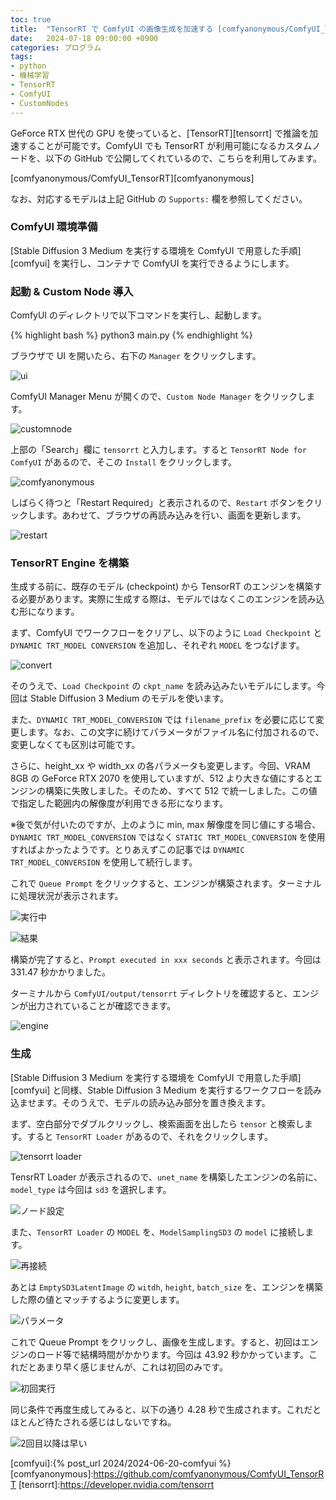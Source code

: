 ```yaml
---
toc: true
title:  "TensorRT で ComfyUI の画像生成を加速する [comfyanonymous/ComfyUI_TensorRT]"
date:   2024-07-18 09:00:00 +0900
categories: プログラム
tags:
- python
- 機械学習
- TensorRT
- ComfyUI
- CustomNodes
---
```

GeForce RTX 世代の GPU を使っていると、[TensorRT][tensorrt] で推論を加速することが可能です。ComfyUI でも TensorRT が利用可能になるカスタムノードを、以下の GitHub で公開してくれているので、こちらを利用してみます。

[comfyanonymous/ComfyUI_TensorRT][comfyanonymous]

なお、対応するモデルは上記 GitHub の `Supports:` 欄を参照してください。

### ComfyUI 環境準備
[Stable Diffusion 3 Medium を実行する環境を ComfyUI で用意した手順][comfyui] を実行し、コンテナで ComfyUI を実行できるようにします。

### 起動 & Custom Node 導入
ComfyUI のディレクトリで以下コマンドを実行し、起動します。

{% highlight bash %}
python3 main.py
{% endhighlight %}

ブラウザで UI を開いたら、右下の `Manager` をクリックします。

![ui][img-1]

ComfyUI Manager Menu が開くので、`Custom Node Manager` をクリックします。

![customnode][img-2]

上部の「Search」欄に `tensorrt` と入力します。すると `TensorRT Node for ComfyUI` があるので、そこの `Install` をクリックします。

![comfyanonymous][img1]

しばらく待つと「Restart Required」と表示されるので、`Restart` ボタンをクリックします。あわせて、ブラウザの再読み込みを行い、画面を更新します。

![restart][img2]

### TensorRT Engine を構築
生成する前に、既存のモデル (checkpoint) から TensorRT のエンジンを構築する必要があります。実際に生成する際は、モデルではなくこのエンジンを読み込む形になります。

まず、ComfyUI でワークフローをクリアし、以下のように `Load Checkpoint` と `DYNAMIC TRT_MODEL CONVERSION` を追加し、それぞれ `MODEL` をつなげます。

![convert][img3]

そのうえで、`Load Checkpoint` の `ckpt_name` を読み込みたいモデルにします。今回は Stable Diffusion 3 Medium のモデルを使います。

また、`DYNAMIC TRT_MODEL_CONVERSION` では `filename_prefix` を必要に応じて変更します。なお、この文字に続けてパラメータがファイル名に付加されるので、変更しなくても区別は可能です。

さらに、height_xx や width_xx の各パラメータも変更します。今回、VRAM 8GB の GeForce RTX 2070 を使用していますが、512 より大きな値にするとエンジンの構築に失敗しました。そのため、すべて 512 で統一しました。この値で指定した範囲内の解像度が利用できる形になります。

※後で気が付いたのですが、上のように min, max 解像度を同じ値にする場合、`DYNAMIC TRT_MODEL_CONVERSION` ではなく `STATIC TRT_MODEL_CONVERSION` を使用すればよかったようです。とりあえずこの記事では `DYNAMIC TRT_MODEL_CONVERSION` を使用して続行します。

これで `Queue Prompt` をクリックすると、エンジンが構築されます。ターミナルに処理状況が表示されます。

![実行中][img4]

![結果][img5]

構築が完了すると、`Prompt executed in xxx seconds` と表示されます。今回は 331.47 秒かかりました。

ターミナルから `ComfyUI/output/tensorrt` ディレクトリを確認すると、エンジンが出力されていることが確認できます。

![engine][img6]


### 生成
[Stable Diffusion 3 Medium を実行する環境を ComfyUI で用意した手順][comfyui] と同様、Stable Diffusion 3 Medium を実行するワークフローを読み込ませます。そのうえで、モデルの読み込み部分を置き換えます。

まず、空白部分でダブルクリックし、検索画面を出したら `tensor` と検索します。すると `TensorRT Loader` があるので、それをクリックします。

![tensorrt loader][img7]

TensrRT Loader が表示されるので、`unet_name` を構築したエンジンの名前に、`model_type` は今回は `sd3` を選択します。

![ノード設定][img8]

また、`TensorRT Loader` の `MODEL` を、`ModelSamplingSD3` の `model` に接続します。

![再接続][img9]

あとは `EmptySD3LatentImage` の `witdh`, `height`, `batch_size` を、エンジンを構築した際の値とマッチするように変更します。

![パラメータ][img12]

これで Queue Prompt をクリックし、画像を生成します。すると、初回はエンジンのロード等で結構時間がかかります。今回は 43.92 秒かかっています。これだとあまり早く感じませんが、これは初回のみです。

![初回実行][img10]

同じ条件で再度生成してみると、以下の通り 4.28 秒で生成されます。これだとほとんど待たされる感じはしないですね。

![2回目以降は早い][img11]


[comfyui]:{% post_url 2024/2024-06-20-comfyui %}
[comfyanonymous]:https://github.com/comfyanonymous/ComfyUI_TensorRT
[tensorrt]:https://developer.nvidia.com/tensorrt

[img-1]:/assets/images/2024/06/ss-20240620-02.png
[img-2]:/assets/images/2024/07/ss-20240714-01.png
[img1]:/assets/images/2024/07/ss-20240719-01.png
[img2]:/assets/images/2024/07/ss-20240719-02.png
[img3]:/assets/images/2024/07/ss-20240719-03.png
[img4]:/assets/images/2024/07/ss-20240719-04.png
[img5]:/assets/images/2024/07/ss-20240719-05.png
[img6]:/assets/images/2024/07/ss-20240719-06.png
[img7]:/assets/images/2024/07/ss-20240719-07.png
[img8]:/assets/images/2024/07/ss-20240719-08.png
[img9]:/assets/images/2024/07/ss-20240719-09.png
[img10]:/assets/images/2024/07/ss-20240719-10.png
[img11]:/assets/images/2024/07/ss-20240719-11.png
[img12]:/assets/images/2024/07/ss-20240719-12.png
